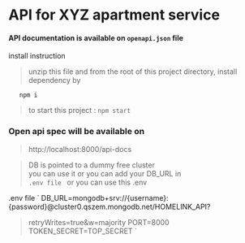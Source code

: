 # API for XYZ apartment service 
#### API documentation  is available on `openapi.json` file 

install  instruction
>unzip this file and from the root of this project directory, 
install dependency by

`   
        npm i
`

>to start this project : `npm start`

### Open api spec will be available on
>http://localhost:8000/api-docs 

>DB is pointed to a dummy free cluster  
> you can use it or you can add your DB_URL in  
` .env file 
 `
or you can use this .env  

 .env file 
`
DB_URL=mongodb+srv://{username}:{password}@cluster0.qszem.mongodb.net/HOMELINK_API?
> retryWrites=true&w=majority
PORT=8000
TOKEN_SECRET=TOP_SECRET
`